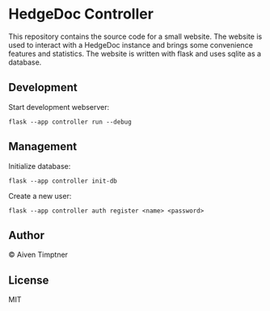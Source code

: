 # HedgeDoc Controller

This repository contains the source code for a small website.
The website is used to interact with a HedgeDoc instance and brings 
some convenience features and statistics.
The website is written with flask and uses sqlite as a database.

## Development

Start development webserver:

```shell
flask --app controller run --debug
```

## Management

Initialize database:

```shell
flask --app controller init-db
```

Create a new user:

```shell
flask --app controller auth register <name> <password>
```

## Author

© Aiven Timptner

## License

MIT

